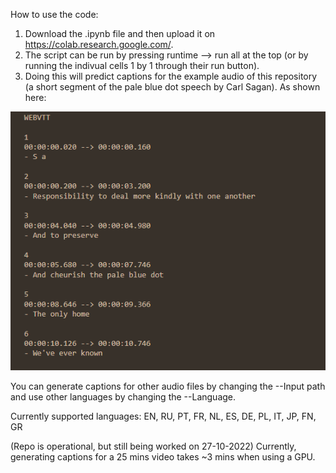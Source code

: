 How to use the code:
1. Download the .ipynb file and then upload it on https://colab.research.google.com/.
2. The script can be run by pressing runtime --> run all at the top (or by running the indivual cells 1 by 1 through their run button).
3. Doing this will predict captions for the example audio of this repository (a short segment of the pale blue dot speech by Carl Sagan). As shown here:

![Example](TranscriptionFirstExampleFixed.png)

You can generate captions for other audio files by changing the --Input path and use other languages by changing the --Language.

Currently supported languages:
EN, RU, PT, FR, NL, ES, DE, PL, IT, JP, FN, GR


(Repo is operational, but still being worked on 27-10-2022)
Currently, generating captions for a 25 mins video takes ~3 mins when using a GPU.
